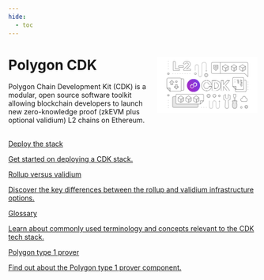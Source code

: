 ```yaml
---
hide:
  - toc
---
```


<style>
   .git-revision-date-localized-plugin, .md-source-file, .md-content__button.md-icon {
      display: none;
   }
</style>

<div class="section-wrapper product-section-head">
   <div class="hero-image"><img src="../img/cdk/cdk.svg" loading="lazy" class="hero-image" style="width: 40%; float: right;"></div>
   <div class="hero-left">
      <h1 class="hero-heading">Polygon CDK</h1>
      <p class="hero-subtext">Polygon Chain Development Kit (CDK) is a modular, open source software toolkit allowing blockchain developers to launch new zero-knowledge proof (zkEVM plus optional validium) L2 chains on Ethereum.</p>
   </div>
   </br>
</div>

<div class="grid-container">
   <div class="grid-item">
      <a href="./getting-started">
         <div class="product-list-item-header">
            <div class="feature-card-heading">Deploy the stack</div>
         </div>
         <p class="feature-paragraph">Get started on deploying a CDK stack.</p>
      </a>
   </div>
   <div class="grid-item">
      <a href="./spec/validium-vs-rollup">
         <div class="product-list-item-header">
            <div class="feature-card-heading">Rollup versus validium</div>
         </div>
         <p class="feature-paragraph">Discover the key differences between the rollup and validium infrastructure options.</p>
      </a>
   </div>
   <div class="grid-item">
      <a href="./glossary">
         <div class="product-list-item-header">
            <div class="feature-card-heading">Glossary</div>
         </div>
         <p class="feature-paragraph">Learn about commonly used terminology and concepts relevant to the CDK tech stack.</p>
      </a>
   </div>
   <div class="grid-item">
      <a href="./architecture/type-1-prover/intro-t1-prover">
         <div class="product-list-item-header">
            <div class="feature-card-heading">Polygon type 1 prover</div>
         </div>
         <p class="feature-paragraph">Find out about the Polygon type 1 prover component.</p>
      </a>
   </div>
</div>
